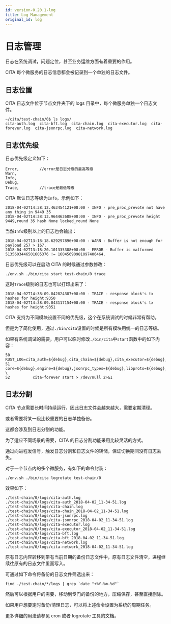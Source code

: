 ```yaml
---
id: version-0.20.1-log
title: Log Management
original_id: log
---
```


# 日志管理

日志在系统调试，问题定位，甚至业务运维方面有着重要的作用。

CITA 每个微服务的日志信息都会被记录到一个单独的日志文件。

## 日志位置

CITA 日志文件位于节点文件夹下的 logs 目录中，每个微服务单独一个日志文件。

```
~/cita/test-chain/0$ ls logs/
cita-auth.log  cita-bft.log  cita-chain.log  cita-executor.log  cita-forever.log  cita-jsonrpc.log  cita-network.log
```

## 日志优先级

日志优先级定义如下：

```
Error,         //error是日志分级的最高等级
Warn,
Info,
Debug,
Trace,         //trace是最低等级
```

CITA 默认日志等级为`Info`。示例如下：

```
2018-04-02T14:38:12.463454121+08:00 - INFO - pre_proc_prevote not have any thing in 9449 35
2018-04-02T14:38:13.964462688+08:00 - INFO - pre_proc_prevote height 9449,round 35 hash None locked_round None
```

当然`Info`级别以上的日志也会输出：

```
2018-04-02T13:18:18.629297896+08:00 - WARN - Buffer is not enough for payload 257 > 167.
2018-04-02T13:18:20.101335388+08:00 - ERROR - Buffer is malformed 5135603446501605376 != 16045690981097406464.
```

日志优先级可以在启动 CITA 的时候通过参数修改：

```
./env.sh ./bin/cita start test-chain/0 trace
```

这时`Trace`级别的日志也可以打印出来了：

```
2018-04-02T14:38:09.842824387+08:00 - TRACE - response block's tx hashes for height:9350
2018-04-02T14:38:09.843117154+08:00 - TRACE - response block's tx hashes for height:9351
```

CITA 支持为不同模块设置不同的优先级，这个在系统调试的时候非常有帮助。

但是为了简化使用，通过`./bin/cita`设置的时候是所有模块用统一的日志等级。

如果有系统调试的需要，用户可以临时修改`./bin/cita`中`start`函数中的如下内容：

```
50          RUST_LOG=cita_auth=${debug},cita_chain=${debug},cita_executor=${debug},cita_jsonrpc=${debug},cita_network=${debug},cita_bft=${debug},\
51  core=${debug},engine=${debug},jsonrpc_types=${debug},libproto=${debug},proof=${debug},txpool=${debug} \
52          cita-forever start > /dev/null 2>&1
```

## 日志分割

CITA 节点需要长时间持续运行，因此日志文件会越来越大，需要定期清理。

或者需要将某一段比较重要的日志单独备份。

这都会涉及到日志分割的功能。

为了适应不同场景的需要，CITA 的日志分割功能采用比较灵活的方式。

通过向进程发信号，触发日志分割和日志文件的转储，保证切换期间没有日志丢失。

对于一个节点内的多个微服务，有如下的命令封装：

```
./env.sh ./bin/cita logrotate test-chain/0
```

效果如下：

```
./test-chain/0/logs/cita-auth.log
./test-chain/0/logs/cita-auth_2018-04-02_11-34-51.log
./test-chain/0/logs/cita-chain.log
./test-chain/0/logs/cita-chain_2018-04-02_11-34-51.log
./test-chain/0/logs/cita-jsonrpc.log
./test-chain/0/logs/cita-jsonrpc_2018-04-02_11-34-51.log
./test-chain/0/logs/cita-executor.log
./test-chain/0/logs/cita-executor_2018-04-02_11-34-51.log
./test-chain/0/logs/cita-bft.log
./test-chain/0/logs/cita-bft_2018-04-02_11-34-51.log
./test-chain/0/logs/cita-network.log
./test-chain/0/logs/cita-network_2018-04-02_11-34-51.log
```

原有日志内容转移到带有当前日期的备份日志文件中，原有日志文件清空，进程继续往原有的日志文件里面写入。

可通过如下命令将备份的日志文件筛选出来：

```
find ./test-chain/*/logs | grep `date "+%Y-%m-%d"`
```

然后可以根据用户的需要，移动到专门的备份的地方，压缩保存，甚至直接删除。

如果用户想要定时备份/清理日志，可以将上述命令设置为系统的周期任务。

更多详细的用法请参见 cron 或者 logrotate 工具的文档。
